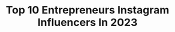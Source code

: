 ---
title: Top 10 Entrepreneurs Instagram Influencers In 2023
description: >-
  Find top entrepreneurs Instagram influencers in 2023. Most popular hashtags: #fashion #ad #love.
platform: Instagram
hits: 6456
text_top: Analyze the top-rated Instagram accounts on inBeat.
text_bottom: Our database has 6456 Instagram influencers like this for you to work with.
profiles:
  - username: "ossyfitriana"
    fullname: >-
      𝐎𝐬𝐬𝐲 𝐅𝐢𝐭𝐫𝐢𝐚𝐧𝐚 | Entrepreneur
    bio: >-
      Bisnis Tanpa Modal Sapphire Director #4 Fastest Growing Entrepreneur #92 Oriflame Indonesia Butuh pemasukan tambahan?💰 SIGN UP NOW 👇🏻
    location: "Indonesia"
    followers: 18703
    engagement: 280
    commentsToLikes: 0.027606
    id: ckaoz6hxfkl5s0i781lnjamfz
    verified: false
    hashtags: "#oriflame, #ceritampasi, #oriflamechangeslives, #oriflameconceptstore"
  - username: "je1bc"
    fullname: >-
      Jeremiah Emmanuel BEM
    bio: >-
      Entrepreneur
    location: "United States"
    followers: 9426
    engagement: 1034
    commentsToLikes: 0.077203
    id: ck8sxikr8hj4b0j784st04jwq
    verified: true
    hashtags: "#stormzy, #dreaminginanightmare, #merky, #lightwork"
  - username: "lavinia_biagiotti"
    fullname: >-
      Lavinia Biagiotti
    bio: >-
      Entrepreneur
    location: "Italy"
    followers: 26631
    engagement: 329
    commentsToLikes: 0.056288
    id: ck6tmv5o78lcx0j718hafum2n
    verified: false
    hashtags: "#family, #laura, #roma, #happybirthday"
  - username: "sarkar.shaina"
    fullname: >-
      Shaina Sarkar
    bio: >-
      Entrepreneur
    location: "United States"
    followers: 153858
    engagement: 127
    commentsToLikes: 0.028784
    id: ck137ey6nb7ks0i19peo5p8gn
    verified: false
    hashtags: "#legday, #photooftheday, #beachbody, #stunning"
  - username: "andreaupribadi"
    fullname: >-
      Andro
    bio: >-
      Entrepreneur
    location: "Indonesia"
    followers: 102346
    engagement: 69
    commentsToLikes: 0.972624
    id: ck9whp2ynywlo0j78lz3k74sm
    verified: false
    hashtags: "#dirumahaja"
  - username: "dr.siddhant.bhargava"
    fullname: >-
      Dr. Siddhant Bhargava
    bio: >-
      🧑🏻‍⚕️ Fat-Loss Ninja 😎 Avid Entrepreneur 💼 Running @food.darzee 🧑🏻‍💻 Building @feet.wings 🏋🏻‍♂️ Director @jgsfitnesscentre 🎧 Listen to My Podcast👇🏻
    location: "India"
    followers: 551128
    engagement: 533
    commentsToLikes: 0.006750
    id: ck0tvkw48btab0i19fj0y5qew
    verified: false
    hashtags: "#ad, #drsidsays, #drsid, #doctor"
  - username: "brittanylynne"
    fullname: >-
      Brittany Mahomes
    bio: >-
      Mama • Entrepreneur • @kccurrent Co-Owner Be Kind ♡
    location: "United States"
    followers: 1151024
    engagement: 1245
    commentsToLikes: 0.005755
    id: cl7rmj03vxmlz0i23j70hhfco
    verified: false
    hashtags: "#yesicriedtypingthis, #emotionsarebrewing, #happyhalloween, #chiefskingdom"
  - username: "katebroug"
    fullname: >-
      Kate Broug | Entrepreneur
    bio: >-
      Woman of action. Entrepreneur. Pilot. Journalist. Podcast Host. Contributor @entrepreneur. ✉️ Email: kb@katebroug.com
    location: "United States"
    followers: 140609
    engagement: 438
    commentsToLikes: 0.028638
    id: ckxe9prq245ws0j23ak2n6hg7
    verified: false
    hashtags: "#tcsnycmarathon, #nyc, #nycmarathon, #aviation"
  - username: "thatguyslater"
    fullname: >-
      Slater Young 🇵🇭
    bio: >-
      Engineer, Real Estate Developer, Entrepreneur. @liteblockph @monterrazas_prime 👇🏼 Skypod 2.0 House Tour 👇🏼
    location: "Philippines"
    followers: 755370
    engagement: 1094
    commentsToLikes: 0.005032
    id: ck138wgnpicoe0i19sm2qtg2a
    verified: true
    hashtags: "#glassonion, #knivesout, #akillergetaway, #seagaterescue"
  - username: "marcoparrino"
    fullname: >-
      Marco Parrino®
    bio: >-
      Digital Creator | Entrepreneur 🌍 Author of “Sicilia è amore” 📖 Proud Sicilian 🍋 📧: Info@marcoparrino.com ORDINA LA TUA COPIA SU: ↙️
    location: "Italy"
    followers: 506869
    engagement: 431
    commentsToLikes: 0.008122
    id: ckapck5dy45790i782o7iaowv
    verified: false
    hashtags: "#sicily, #oppocrew, #travel, #ad"
---